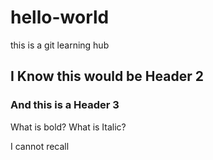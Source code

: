 # hello-world
this is a git learning hub

## I Know this would be Header 2
### And this is a Header 3
What is bold?
What is Italic?

I cannot recall
